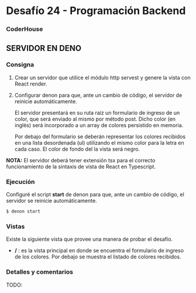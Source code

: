 # Desafío 24 - Programación Backend

### CoderHouse

## SERVIDOR EN DENO

### Consigna

1. Crear un servidor que utilice el módulo http servest y genere la vista con React render.
2. Configurar denon para que, ante un cambio de código, el servidor de reinicie automáticamente.

   El servidor presentará en su ruta raíz un formulario de ingreso de un color, que será enviado al mismo por método post. Dicho color (en inglés) será incorporado a un array de colores persistido en memoria.

   Por debajo del formulario se deberán representar los colores recibidos en una lista desordenada (ul) utilizando el mismo color para la letra en cada caso. El color de fondo del la vista será negro.

**NOTA:** El servidor deberá tener extensión tsx para el correcto funcionamiento de la sintaxis de vista de React en Typescript.

### Ejecución

Configuré el script **start** de denon para que, ante un cambio de código, el servidor se reinicie automáticamente.

```sh
$ denon start
```

### Vistas

Existe la siguiente vista que provee una manera de probar el desafío.

- **/** : es la vista principal en donde se encuentra el formulario de ingreso de los colores. Por debajo se muestra el listado de colores recibidos.

### Detalles y comentarios

TODO:
